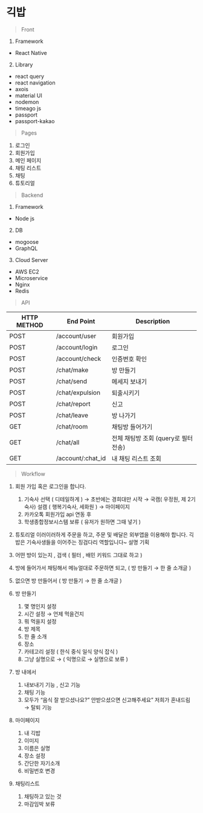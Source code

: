 # 긱밥

> Front
> 
1. Framework
- React Native

2. Library
- react query
- react navigation
- axois
- material UI
- nodemon
- timeago js
- passport
- passport-kakao

> Pages
> 
1. 로그인
2. 회원가입
3. 메인 페이지
4. 채팅 리스트
5. 채팅
6. 튜토리얼

> Backend
> 
1. Framework
- Node js

2. DB
- mogoose
- GraphQL

3. Cloud Server
- AWS EC2
- Microservice
- Nginx
- Redis

> API
> 

| HTTP METHOD | End Point | Description |
| --- | --- | --- |
| POST | /account/user | 회원가입 |
| POST | /account/login | 로그인 |
| POST | /account/check | 인증번호 확인 |
| POST | /chat/make | 방 만들기 |
| POST | /chat/send | 메세지 보내기 |
| POST | /chat/expulsion | 퇴출시키기 |
| POST | /chat/report | 신고 |
| POST | /chat/leave | 방 나가기 |
| GET | /chat/room | 채팅방 들어가기 |
| GET | /chat/all | 전체 채팅방 조회 (query로 필터 전송) |
| GET | /account/:chat_id | 내 채팅 리스트 조회 |

> Workflow
> 
1. 회원 가입 혹은 로그인을 합니다. 
    1. 기숙사 선택 ( 디테일하게 ) → 초반에는 경희대만 시작 → 국캠( 우정원, 제 2기숙사) 설캠 ( 행복기숙사, 세화원 ) → 마이페이지
    2. 카카오톡 회원가입  api 연동 후  
    3. 학생종합정보시스템 보류 ( 유저가 원하면 그때 넣기 )
2. 튜토리얼 이러이러하게 주문을 하고, 주문 및 배달은 외부앱을 이용해야 합니다. 긱밥은 기숙사생들을 이어주는 징검다리 역할입니다~ 설명 기획 
3. 어떤 방이 있는지 , 검색 ( 필터 , 배민 키워드 그대로 하고 )
4. 방에 들어가서 채팅해서 메뉴얼대로 주문하면 되고, ( 방 만들기 → 한 줄 소개글 ) 
5. 없으면 방 만들어서 ( 방 만들기 → 한 줄 소개글 ) 
6. 방 만들기
    1. 몇 명인지 설정
    2. 시간 설정 → 언제 먹을건지
    3. 뭐 먹을지 설정
    4. 방 제목 
    5. 한 줄 소개 
    6. 장소 
    7. 카테고리 설정 ( 한식 중식 일식 양식 잡식 )
    8. 그냥 실명으로 → ( 익명으로 → 실명으로 보류 )
    
7. 방 내에서
    1. 내보내기 기능 , 신고 기능  
    2. 채팅 기능 
    3. 모두가 “음식 잘 받으셨나요?” 안받으셨으면 신고해주세요” 저희가 혼내드림 → 탈퇴 기능 
    
8. 마이페이지 
    1. 내 긱밥 
    2. 이미지 
    3. 이름은 실명 
    4. 장소 설정
    5. 간단한 자기소개 
    6. 비밀번호 변경
    
9. 채팅리스트
    1. 채팅하고 있는 것 
    2. 마감임박 보류
